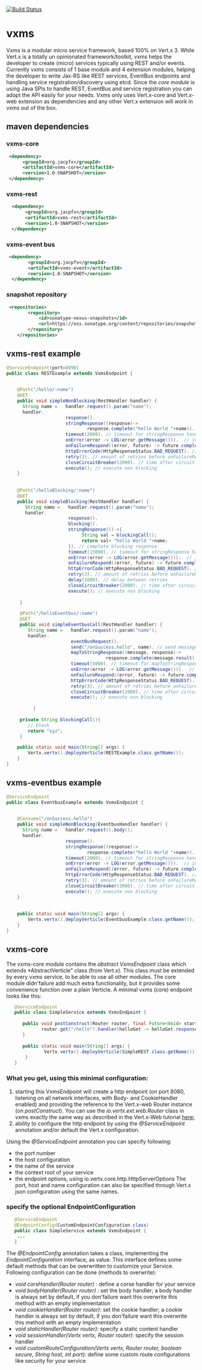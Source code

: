 [![Build Status](https://travis-ci.org/amoAHCP/vxms.svg?branch=master)](https://travis-ci.org/amoAHCP/vxms)

# vxms
Vxms is a modular micro service framework, based 100% on Vert.x 3. While Vert.x is a totally un opinionated framework/toolkit, vxms helps the developer to create (micro) services typically using REST and/or events. 
Currently vxms consists of 1 base module and 4 extension modules, helping the developer to write Jax-RS like REST services, EventBus endpoints and handling service registration/discovery using etcd. Since the *core module* is using Java SPIs to handle REST, EventBus and service registration you can adopt the API easily for your needs.
Vxms only uses Vert.x-core and Vert.x-web extension as dependencies and any other Vert.x extension will work in vxms out of the box.
    
## maven dependencies

### vxms-core
```xml
 <dependency>
      <groupId>org.jacpfx</groupId>
      <artifactId>vxms-core</artifactId>
      <version>1.0-SNAPSHOT</version>
 </dependency>
```   
### vxms-rest
```xml   
  <dependency>
       <groupId>org.jacpfx</groupId>
       <artifactId>vxms-rest</artifactId>
       <version>1.0-SNAPSHOT</version>
  </dependency>
```   
### vxms-event bus
```xml
 <dependency>
        <groupId>org.jacpfx</groupId>
        <artifactId>vxms-event</artifactId>
        <version>1.0-SNAPSHOT</version>
  </dependency>
```   
  ### snapshot repository
```xml
 <repositories>
        <repository>
            <id>sonatype-nexus-snapshots</id>
            <url>https://oss.sonatype.org/content/repositories/snapshots</url>
        </repository>
    </repositories>
``` 
## vxms-rest example

```java
@ServiceEndpoint(port=8090)
public class RESTExample extends VxmsEndpoint {

   
    @Path("/hello/:name")
    @GET
    public void simpleNonBlocking(RestHandler handler) {
      String name =   handler.request().param("name");
      handler.
                      response().
                      stringResponse((response)->
                              response.complete("hello World "+name)). // complete non-blocking response
                      timeout(2000). // timeout for stringResponse handling. If timeout is reached, error handling will be executed
                      onError(error -> LOG(error.getMessage())).  // intermediate error handling, will be executed on each error
                      onFailureRespond((error, future) -> future.complete("error:"+error.getMessage())). // define final error response when (if no retry is defined or all retries are failing)
                      httpErrorCode(HttpResponseStatus.BAD_REQUEST). // http error code in case of onFailureRespond will be executed
                      retry(3). // amount of retries before onFailureRespond will be executed
                      closeCircuitBreaker(2000). // time after circuit breaker will be closed again. While opened, onFailureRespond will be executed on request
                      execute(); // execute non blocking
    }
    
    
    @Path("/helloBlocking/:name")
    @GET
    public void simpleBlocking(RestHandler handler) {
       String name =   handler.request().param("name");
       handler.
                       response().
                       blocking().
                       stringResponse(()->{
                            String val = blockingCall();
                            return val+ "hello World "+name;
                       }). // complete blocking response
                       timeout(15000). // timeout for stringResponse handling. If timeout is reached, error handling will be executed
                       onError(error -> LOG(error.getMessage())).  // intermediate error handling, will be executed on each error
                       onFailureRespond((error, future) -> future.complete("error:"+error.getMessage())). // define final error response when (if no retry is defined or all retries are failing)
                       httpErrorCode(HttpResponseStatus.BAD_REQUEST). // http error code in case of onFailureRespond will be executed
                       retry(3). // amount of retries before onFailureRespond will be executed
                       delay(1000). // delay between retries
                       closeCircuitBreaker(2000). // time after circuit breaker will be closed again. While opened, onFailureRespond will be executed on request
                       execute(); // execute non blocking
          
     }
     
     @Path("/helloEventbus/:name")
     @GET
     public void simpleEventbusCall(RestHandler handler) {
        String name =   handler.request().param("name");
        handler.
                        eventBusRequest().
                        send("/onSuccess.hello", name). // send message to eventbus onSuccess
                        mapToStringResponse((message, response)->
                                     response.complete(message.result().body()). // on message response, map message result value to the rest response                        ). // complete non-blocking response
                        timeout(5000). // timeout for mapToStringResponse handling. If timeout is reached, error handling will be executed
                        onError(error -> LOG(error.getMessage())).  // intermediate error handling, will be executed on each error
                        onFailureRespond((error, future) -> future.complete("error:"+error.getMessage())). // define final error response when (if no retry is defined or all retries are failing)
                        httpErrorCode(HttpResponseStatus.BAD_REQUEST). // http error code in case of onFailureRespond will be executed
                        retry(3). // amount of retries before onFailureRespond will be executed
                        closeCircuitBreaker(2000). // time after circuit breaker will be closed again. While opened, onFailureRespond will be executed on request
                        execute(); // execute non blocking
               
          }
     
     private String blockingCall(){
        // block
        return "xyz";
     } 

    public static void main(String[] args) {
        Vertx.vertx().deployVerticle(RESTExample.class.getName());
    }
}
``` 

## vxms-eventbus example

```java
@ServiceEndpoint
public class EventbusExample extends VxmsEndpoint {

   
    @Consume("/onSuccess.hello")
    public void simpleNonBlocking(EventbusHandler handler) {
      String name =   handler.request().body();
      handler.
                      response().
                      stringResponse((response)->
                              response.complete("hello World "+name)). // complete non-blocking response
                      timeout(2000). // timeout for stringResponse handling. If timeout is reached, error handling will be executed
                      onError(error -> LOG(error.getMessage())).  // intermediate error handling, will be executed on each error
                      onFailureRespond((error, future) -> future.complete("error:"+error.getMessage())). // define final error response when (if no retry is defined or all retries are failing)
                      httpErrorCode(HttpResponseStatus.BAD_REQUEST). // http error code in case of onFailureRespond will be executed
                      retry(3). // amount of retries before onFailureRespond will be executed
                      closeCircuitBreaker(2000). // time after circuit breaker will be closed again. While opened, onFailureRespond will be executed on request
                      execute(); // execute non blocking
    }
    
   
    public static void main(String[] args) {
        Vertx.vertx().deployVerticle(EventbusExample.class.getName());
    }
}
```

## vxms-core
The vxms-core module contains the *abstract VxmsEndpoint* class which extends *AbstractVerticle" class (from Vert.x). This class must be extended by every vxms service, to be able to use all other modules. The core module didn'failure add much extra functionality, but it provides some convenience function over a plain Verticle. A minimal vxms (core) endpoint looks like this:
```java
   @ServiceEndpoint
   public class SimpleService extends VxmsEndpoint {
   
      public void postConstruct(Router router, final Future<Void> startFuture){
             router.get("/hello").handler(helloGet -> helloGet.response().end("simple response"));
      }
      
      public static void main(String[] args) {
              Vertx.vertx().deployVerticle(SimpleREST.class.getName());
       }
   } 
``` 

### What you get, using this minimal configuration:
1. starting this VxmsEndpoint will create a http endpoint (on port 8080, listening on all network interfaces, with Body- and CookieHandler enabled) and providing the reference to the Vert.x-web Router instance (on *postConstruct*). You can use the *io.vertx.ext.web.Router* class in vxms exactly the same way as described in the Vert.x-Web tutorial [here:](http://vertx.io/docs/vertx-web/java/#_routing_by_http_method) 
2. ability to configure the http endpoint by using the *@ServiceEndpoint* annotation and/or default the Vert.x configuration.


Using the *@ServiceEndpoint* annotation you can specify following:
- the port number
- the host configuration
- the name of the service
- the context root of your service
- the endpoint options, using io.vertx.core.http.HttpServerOptions
The port, host and name configuration can also be specified through Vert.x json configuration using the same names.

### specify the optional EndpointConfiguration
```java
   @ServiceEndpoint
   @EndpointConfig(CustomEndpointConfiguration.class)
   public class SimpleService extends VxmsEndpoint {
    ...
   } 
``` 

The *@EndpointConfig* annotation takes a class, implementing the *EndpointConfiguration* interface, as value. This interface defines some default methods that can be overwritten to customize your Service. Following configuration can be done (methods to overwrite):
- *void corsHandler(Router router)* : define a corse handler for your service
- *void bodyHandler(Router router)* : set the body handler; a body handler is always set by default, if you don'failure want this overwrite this method with an empty implementation
- *void cookieHandler(Router router)*: set the cookie handler; a cookie handler is always set by default, if you don'failure want this overwrite this method with an empty implementation
- *void staticHandler(Router router)*: specify a static content handler
- *void sessionHandler(Vertx vertx, Router router)*: specify the session handler
- *void customRouteConfiguration(Vertx vertx, Router router, boolean secure, String host, int port)*: define some custom route configurations like security for your service


